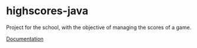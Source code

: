 <html>

# highscores-java

<p>Project for the school, with the objective of managing the scores of a game.</p>

<a href="http://yveslongchamp.github.io/highscores-java/">Documentation</a>

</html>

